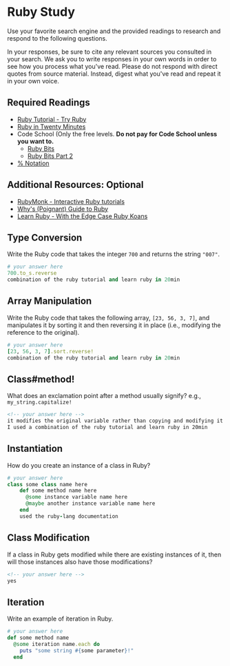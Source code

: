# Ruby Study

Use your favorite search engine and the provided readings to research and
respond to the following questions.

In your responses, be sure to cite any relevant sources you consulted in your
search. We ask you to write responses in your own words in order to see how you
process what you've read. Please do not respond with direct quotes from source
material. Instead, digest what you've read and repeat it in your own voice.

## Required Readings

-   [Ruby Tutorial - Try Ruby](http://tryruby.org/)
-   [Ruby in Twenty Minutes](https://www.ruby-lang.org/en/documentation/quickstart/)
-   Code School (Only the free levels. **Do not pay for Code School unless you want to.**
    -   [Ruby Bits](https://www.codeschool.com/courses/ruby-bits)
    -   [Ruby Bits Part 2](https://www.codeschool.com/courses/ruby-bits-part-2)
-   [% Notation](https://en.wikibooks.org/wiki/Ruby_Programming/Syntax/Literals#The_.25_Notation)

## Additional Resources: Optional

-   [RubyMonk - Interactive Ruby tutorials](https://rubymonk.com/)
-   [Why's (Poignant) Guide to Ruby](http://poignant.guide/)
-   [Learn Ruby - With the Edge Case Ruby Koans](http://rubykoans.com/)

## Type Conversion

Write the Ruby code that takes the integer `700` and returns the string `"007"`.

```ruby
# your answer here
700.to_s.reverse
combination of the ruby tutorial and learn ruby in 20min
```

## Array Manipulation

Write the Ruby code that takes the following array, `[23, 56, 3, 7]`, and
manipulates it by sorting it and then reversing it in place (i.e., modifying the
reference to the original).

```ruby
# your answer here
[23, 56, 3, 7].sort.reverse!
combination of the ruby tutorial and learn ruby in 20min
```

## Class#method!

What does an exclamation point after a method usually signify?  e.g.,
`my_string.capitalize!`

```md
<!-- your answer here -->
it modifies the original variable rather than copying and modifying it entirely
I used a combination of the ruby tutorial and learn ruby in 20min
```

## Instantiation
How do you create an instance of a class in Ruby?

```ruby
# your answer here
class some class name here
    def some method name here
      @some instance variable name here
      @maybe another instance variable name here
    end
    used the ruby-lang documentation
```

## Class Modification

If a class in Ruby gets modified while there are existing instances of it, then
will those instances also have those modifications?

```md
<!-- your answer here -->
yes
```

## Iteration

Write an example of iteration in Ruby.

```ruby
# your answer here
def some method name
  @some iteration name.each do
    puts "some string #{some parameter}!"
  end

```
